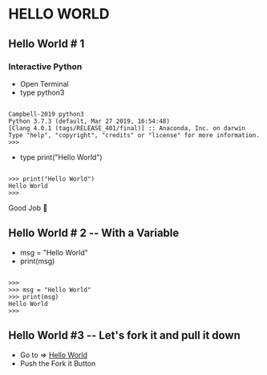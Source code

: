 # HELLO WORLD

## Hello World # 1

### Interactive Python

* Open Terminal
* type  python3

```

Campbell-2019 python3
Python 3.7.3 (default, Mar 27 2019, 16:54:48)
[Clang 4.0.1 (tags/RELEASE_401/final)] :: Anaconda, Inc. on darwin
Type "help", "copyright", "credits" or "license" for more information.
>>>
```

* type print("Hello World")

```

>>> print("Hello World")
Hello World
>>>
```

Good Job 🎉

## Hello World # 2 -- With a Variable

* msg = "Hello World"
* print(msg)

```

>>>
>>> msg = "Hello World"
>>> print(msg)
Hello World
>>>
```

 ## Hello World #3 -- Let's fork it and pull it down

 * Go to => [Hello World](https://github.com/tbrookelaw/Hello-World)
 * Push the Fork it Button
 
